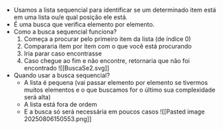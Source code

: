 - Usamos a lista sequencial para identificar se um determinado item está em uma lista ou/e qual posição ele está.
- É uma busca que verifica elemento por elemento.
- Como a busca sequencial funciona?
	1. Começa a procurar pelo primeiro item da lista (de índice 0)
	2. Compararia item por item com o que você está procurando
	3. Iria parar caso encontrasse 
	4. Caso chegue ao fim e não encontre, retornaria que não foi encontrado
![[BuscaSe2.svg]]
- Quando usar a busca sequencial? 
	- A lista é pequena (vai passar elemento por elemento se tivermos muitos elementos e o que buscamos for o último sua complexidade será alta)
	- A lista está fora de ordem
	- E a busca só será necessária em poucos casos 
![[Pasted image 20250806150553.png]]
